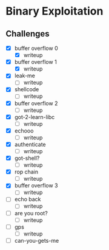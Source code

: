 # Binary Exploitation

## Challenges

- [x] buffer overflow 0
  - [x] writeup
- [x] buffer overflow 1
  - [x] writeup
- [x] leak-me
  - [ ] writeup
- [x] shellcode
  - [ ] writeup
- [x] buffer overflow 2
  - [ ] writeup
- [x] got-2-learn-libc
  - [ ] writeup
- [x] echooo
  - [ ] writeup
- [x] authenticate
  - [ ] writeup
- [x] got-shell?
  - [ ] writeup
- [x] rop chain
  - [ ] writeup
- [x] buffer overflow 3
  - [ ] writeup
- [ ] echo back
  - [ ] writeup
- [ ] are you root?
  - [ ] writeup
- [ ] gps
  - [ ] writeup
- [ ] can-you-gets-me
